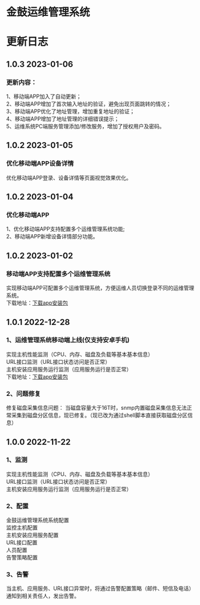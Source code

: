 # 金鼓运维管理系统

# 更新日志
## 1.0.3 2023-01-06
### 更新内容：
1、移动端APP加入了自动更新；<br>
2、移动端APP增加了首次输入地址的验证，避免出现页面跳转的情况；<br>
3、移动端APP优化了地址管理，增加重复地址的验证；<br>
4、移动端APP增加了地址管理的详细错误提示；<br>
5、运维系统PC端服务管理添加/修改服务，增加了授权用户及密码。<br>
## 1.0.2 2023-01-05
### 优化移动端APP设备详情
优化移动端APP登录、设备详情等页面视觉效果优化。<br>

## 1.0.2 2023-01-04
### 优化移动端APP
1、优化移动端APP支持配置多个运维管理系统功能;<br>
2、移动端APP新增设备详情部分功能。<br>

## 1.0.2 2023-01-02
### 移动端APP支持配置多个运维管理系统
实现移动端APP可配置多个运维管理系统，方便运维人员切换登录不同的运维管理系统。<br>
下载地址：[下载app安装包](https://gitee.com/jinguc/eoms/releases/download/v1.0.2/v1.0.1.apk)<br>

## 1.0.1 2022-12-28
### 1、运维管理系统移动端上线(仅支持安卓手机)
实现主机性能监测（CPU、内存、磁盘及负载等基本基本信息）<br>
URL接口监测（URL接口状态访问是否正常）<br>
主机安装应用服务运行监测（应用服务运行是否正常）<br>
下载地址：[下载app安装包](https://gitee.com/jinguc/eoms/releases/download/v1.0.1/v1.0.0.apk)<br>

### 2、问题修复
修复磁盘采集信息问题：
当磁盘容量大于16T时，snmp内置磁盘采集信息无法正常采集到磁盘分区信息，现已修复。（现已改为通过shell脚本直接获取磁盘分区信息）


## 1.0.0 2022-11-22
### 1、监测
实现主机性能监测（CPU、内存、磁盘及负载等基本基本信息）<br>
URL接口监测（URL接口状态访问是否正常）<br>
主机安装应用服务运行监测（应用服务运行是否正常）<br>
### 2、配置
金鼓运维管理系统系统配置<br>
监控主机配置<br>
主机安装应用服务配置<br>
URL接口配置<br>
人员配置<br>
告警策略配置<br>

### 3、告警
当主机、应用服务、URL接口异常时，将通过告警配置策略（邮件、短信及电话）通知到相关责任人，发出告警。
